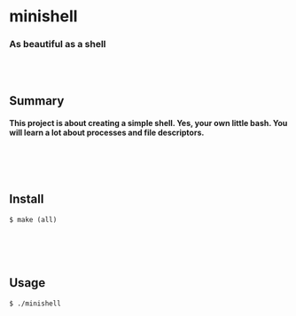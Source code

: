 # minishell
### As beautiful as a shell
<br/><br/>

## Summary
#### This project is about creating a simple shell. Yes, your own little bash. You will learn a lot about processes and file descriptors.
<br/><br/><br/>

## Install
	$ make (all)
<br/><br/><br/>

## Usage
	$ ./minishell